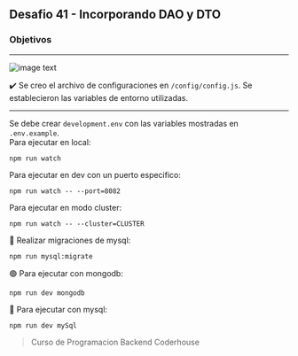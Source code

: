 ## Desafio 41 - Incorporando DAO y DTO

### Objetivos

---

![image text](https://raw.githubusercontent.com/AlejandroD-A/Coderhouse-desafios/main/desafio-42/consigna-42.PNG)

:heavy_check_mark: Se creo el archivo de configuraciones en `/config/config.js`. Se establecieron las variables de entorno utilizadas.

---

Se debe crear `development.env` con las variables mostradas en `.env.example`.  
Para ejecutar en local:

```
npm run watch
```

Para ejecutar en dev con un puerto especifico:

```
npm run watch -- --port=8082
```

Para ejecutar en modo cluster:

```
npm run watch -- --cluster=CLUSTER
```

:seedling: Realizar migraciones de mysql:

```
npm run mysql:migrate
```

:green_circle: Para ejecutar con mongodb:

```
npm run dev mongodb
```

:large_blue_circle: Para ejecutar con mysql:

```
npm run dev mySql
```

> Curso de Programacion Backend Coderhouse
